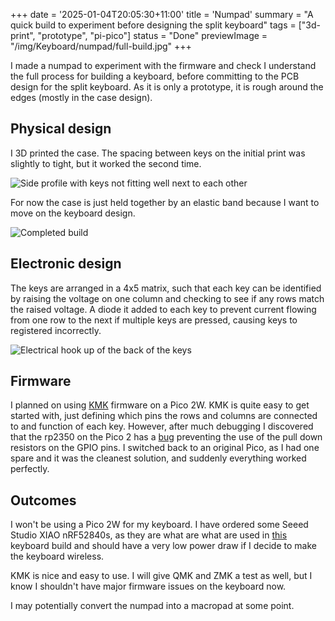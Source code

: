 +++
date = '2025-01-04T20:05:30+11:00'
title = 'Numpad'
summary = "A quick build to experiment before designing the split keyboard"
tags = ["3d-print", "prototype", "pi-pico"]
status = "Done"
previewImage = "/img/Keyboard/numpad/full-build.jpg"
+++

I made a numpad to experiment with the firmware and check I understand the full process for building a keyboard, before committing to the PCB design for the split keyboard. As it is only a prototype, it is rough around the edges (mostly in the case design).

## Physical design

I 3D printed the case. The spacing between keys on the initial print was slightly to tight, but it worked the second time.

![Side profile with keys not fitting well next to each other](/img/Keyboard/numpad/first_print_fit.jpg)

For now the case is just held together by an elastic band because I want to move on the keyboard design.

![Completed build](/img/Keyboard/numpad/full-build.jpg)

## Electronic design

The keys are arranged in a 4x5 matrix, such that each key can be identified by raising the voltage on one column and checking to see if any rows match the raised voltage. A diode it added to each key to prevent current flowing from one row to the next if multiple keys are pressed, causing keys to registered incorrectly.

![Electrical hook up of the back of the keys](/img/Keyboard/numpad/matrix-design.jpg)

## Firmware

I planned on using [KMK](https://github.com/KMKfw/kmk_firmware) firmware on a Pico 2W. KMK is quite easy to get started with, just defining which pins the rows and columns are connected to and function of each key. However, after much debugging I discovered that the rp2350 on the Pico 2 has a [bug](http://www.doctormonk.com/2024/09/are-pico-2-rp2350-gpio-pins-broken.html) preventing the use of the pull down resistors on the GPIO pins. I switched back to an original Pico, as I had one spare and it was the cleanest solution, and suddenly everything worked perfectly. 

## Outcomes

I won't be using a Pico 2W for my keyboard. I have ordered some Seeed Studio XIAO nRF52840s, as they are what are what are used in [this](https://github.com/GEIGEIGEIST/TOTEM) keyboard build and should have a very low power draw if I decide to make the keyboard wireless.

KMK is nice and easy to use. I will give QMK and ZMK a test as well, but I know I shouldn't have major firmware issues on the keyboard now.

I may potentially convert the numpad into a macropad at some point.